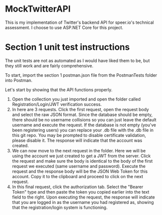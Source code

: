 # MockTwitterAPI

This is my implementation of Twitter's backend API for speer.io's technical assessment. I choose to use ASP.NET Core for this project.

# Section 1 unit test instructions
The unit tests are not as automated as I would have liked them to be, but they still work and are fairly comprehensive. 

To start, import the section 1 postman.json file from the PostmanTests folder into Postman. 

Let's start by showing that the API functions properly.
1. Open the collection you just imported and open the folder called Registration/Login/JWT verification success.
2. In here are 3 requests. Click the first request, open the request body and select the raw JSON format. Since the database should be empty, there should be no username collisions so you can just leave the default username and execute the request. If the database is not empty (you've been registering users) you can replace your .db file with the .db file in this git repo. You may be prompted to disable certificate validation, please disable it. The response will indicate that the account was created. 
3. We can now move to the next request in the folder. Here we will be using the account we just created to get a JWT from the server. Click the request and make sure the body is identical to the body of the first request we executed (same username and password). Execute the request and the response body will be the JSON Web Token for this account. Copy it to the clipboard and proceed to click on the next request. 
4. In this final request, click the authorization tab. Select the "Bearer Token" type and then paste the token you copied earlier into the text field to the right. Upon executing the request, the response will indicate that you are logged in as the username you had registered as, showing that the registration/login system is functioning.
